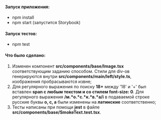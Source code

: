 #### Запуск приложения:
 - npm install
 - npm start (запустится Storybook)

#### Запуск тестов:
 - npm test

#### Что было сделано:
 1. Изменен компонент **src/components/base/Image.tsx** соответствующим заданию способом. Стили для div-ов генерируются внутри **src/components/main/left/style.ts**, изображения пробрасываются извне;
 2. Для регулярного выражения по поиску **18+** между '18' и '+' был вставлен **span с любым текстом и со стилем font-size: 0**. Для регулярного выражения **/м.\*о.\*с.\*к.\*в.\*а/i** в подаваемой строке русские буквы **о, с, а** были изменены на **латинские** соответственно;
 3. Тесты написаны при помощи **jest** в файле **src/components/base/SmokeText.test.tsx**.
